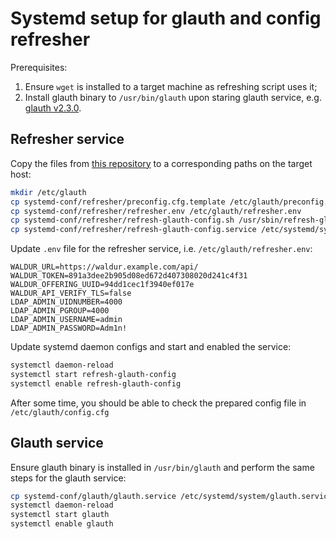 # Systemd setup for glauth and config refresher

Prerequisites:

1. Ensure `wget` is installed to a target machine as refreshing script uses it;
2. Install glauth binary to `/usr/bin/glauth` upon staring glauth service, e.g. [glauth v2.3.0](https://github.com/glauth/glauth/releases/download/v2.3.0/glauth-linux-amd64).

## Refresher service

Copy the files from [this repository](https://github.com/waldur/glauth) to a corresponding paths on the target host:

```bash
mkdir /etc/glauth
cp systemd-conf/refresher/preconfig.cfg.template /etc/glauth/preconfig.cfg.template
cp systemd-conf/refresher/refresher.env /etc/glauth/refresher.env
cp systemd-conf/refresher/refresh-glauth-config.sh /usr/sbin/refresh-glauth-config.sh
cp systemd-conf/refresher/refresh-glauth-config.service /etc/systemd/system/refresh-glauth-config.service
```

Update `.env` file for the refresher service, i.e. `/etc/glauth/refresher.env`:

```env
WALDUR_URL=https://waldur.example.com/api/
WALDUR_TOKEN=891a3dee2b905d08ed672d407308020d241c4f31
WALDUR_OFFERING_UUID=94dd1cec1f3940ef017e
WALDUR_API_VERIFY_TLS=false
LDAP_ADMIN_UIDNUMBER=4000
LDAP_ADMIN_PGROUP=4000
LDAP_ADMIN_USERNAME=admin
LDAP_ADMIN_PASSWORD=Adm1n!
```

Update systemd daemon configs and start and enabled the service:

```bash
systemctl daemon-reload
systemctl start refresh-glauth-config
systemctl enable refresh-glauth-config
```

After some time, you should be able to check the prepared config file in `/etc/glauth/config.cfg`

## Glauth service

Ensure glauth binary is installed in `/usr/bin/glauth` and perform the same steps for the glauth service:

```bash
cp systemd-conf/glauth/glauth.service /etc/systemd/system/glauth.service
systemctl daemon-reload
systemctl start glauth
systemctl enable glauth
```
